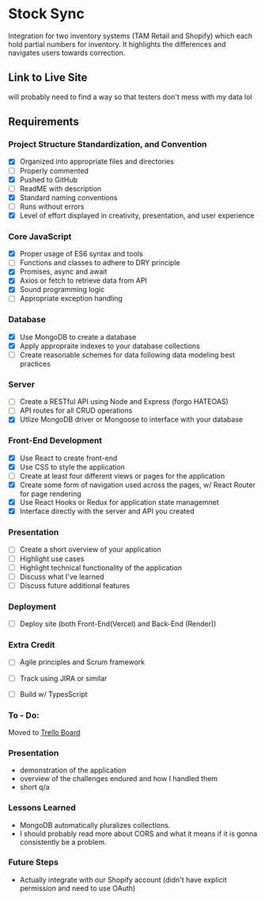 # Stock Sync
Integration for two inventory systems (TAM Retail and Shopify) which each hold partial numbers for inventory. It highlights the differences and navigates users towards correction. 

## Link to Live Site
will probably need to find a way so that testers don't mess with my data lol

## Requirements
### Project Structure Standardization, and Convention
- [X] Organized into appropriate files and directories
- [ ] Properly commented
- [X] Pushed to GitHub
- [ ] ReadME with description 
- [X] Standard naming conventions
- [ ] Runs without errors
- [X] Level of effort displayed in creativity, presentation, and user experience
### Core JavaScript
- [X] Proper usage of ES6 syntax and tools
- [ ] Functions and classes to adhere to DRY principle
- [X] Promises, async and await
- [X] Axios or fetch to retrieve data from API
- [X] Sound programming logic
- [ ] Appropriate exception handling
### Database
- [X] Use MongoDB to create a database
- [X] Apply appropraite indexes to your database collections
- [ ] Create reasonable schemes for data following data modeling best practices
### Server
- [ ] Create a RESTful API using Node and Express (forgo HATEOAS)
- [ ] API routes for all CRUD operations
- [X] Utlize MongoDB driver or Mongoose to interface with your database
### Front-End Development
- [X] Use React to create front-end
- [X] Use CSS to style the application
- [ ] Create at least four different views or pages for the application
- [X] Create some form of navigation used across the pages, w/ React Router for page rendering
- [X] Use React Hooks or Redux for application state managemnet
- [X] Interface directly with the server and API you created 
### Presentation
- [ ] Create a short overview of your application
- [ ] Highlight use cases
- [ ] Highlight technical functionality of the application
- [ ] Discuss what I've learned
- [ ] Discuss future additional features
### Deployment
- [ ] Deploy site (both Front-End(Vercel) and Back-End (Render))
### Extra Credit 
- [ ] Agile principles and Scrum framework
- [ ] Track using JIRA or similar
- [ ] Build w/ TypesScript 


### To - Do:
Moved to [Trello Board](https://trello.com/invite/b/6709845087f63a995eb30e14/ATTId405e7caa0f3d17d0aba2622b474e1f0A44D44C9/stocksync)
  
### Presentation
- demonstration of the application
- overview of the challenges endured and how I handled them
- short q/a

### Lessons Learned
- MongoDB automatically pluralizes collections.
- I should probably read more about CORS and what it means if it is gonna consistently be a problem.

### Future Steps
- Actually integrate with our Shopify account (didn't have explicit permission and need to use OAuth)
